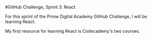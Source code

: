 #GitHub Challenge, Sprint 3: React

For this sprint of the Prime Digital Academy GitHub Challenge, I will be learning React.

My first resource for learning React is Codecademy's two courses.
